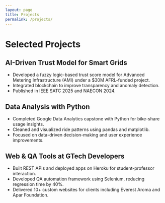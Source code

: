 ```yaml
---
layout: page
title: Projects
permalink: /projects/
---
```


# Selected Projects

## AI-Driven Trust Model for Smart Grids
- Developed a fuzzy logic-based trust score model for Advanced Metering Infrastructure (AMI) under a $30M AFRL-funded project.
- Integrated blockchain to improve transparency and anomaly detection.
- Published in IEEE SATC 2025 and NAECON 2024.

## Data Analysis with Python
- Completed Google Data Analytics capstone with Python for bike-share usage insights.
- Cleaned and visualized ride patterns using pandas and matplotlib.
- Focused on data-driven decision-making and user experience improvements.

## Web & QA Tools at GTech Developers
- Built REST APIs and deployed apps on Heroku for student-professor interaction.
- Developed QA automation framework using Selenium, reducing regression time by 40%.
- Delivered 10+ custom websites for clients including Everest Aroma and Apar Foundation.